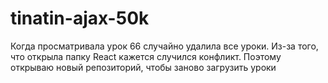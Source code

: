 # tinatin-ajax-50k
Когда просматривала урок 66 случайно удалила все уроки.
Из-за того, что открыла папку React кажется случился конфликт.
Поэтому открываю новый репозиторий, чтобы заново загрузить уроки
